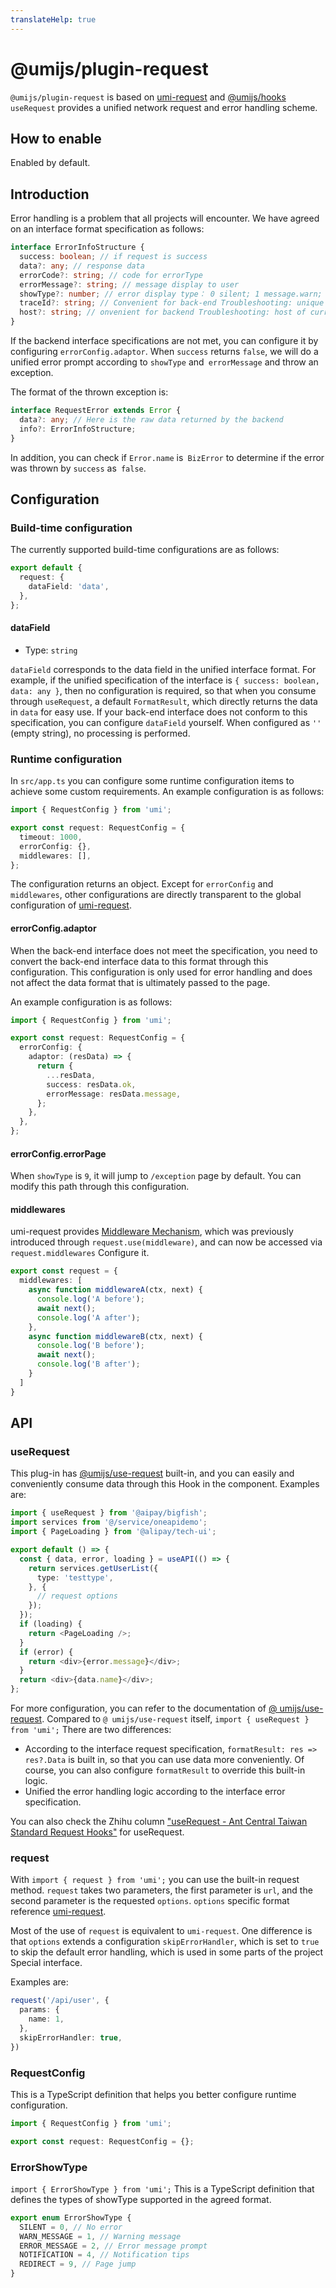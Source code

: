 ```yaml
---
translateHelp: true
---
```


# @umijs/plugin-request


`@umijs/plugin-request` is based on [umi-request](https://github.com/umijs/umi-request) and [@umijs/hooks](https://github.com/umijs/hooks) `useRequest` provides a unified network request and error handling scheme.

## How to enable

Enabled by default.

## Introduction

Error handling is a problem that all projects will encounter. We have agreed on an interface format specification as follows:

```typescript
interface ErrorInfoStructure {
  success: boolean; // if request is success
  data?: any; // response data
  errorCode?: string; // code for errorType
  errorMessage?: string; // message display to user 
  showType?: number; // error display type： 0 silent; 1 message.warn; 2 message.error; 4 notification; 9 page
  traceId?: string; // Convenient for back-end Troubleshooting: unique request ID
  host?: string; // onvenient for backend Troubleshooting: host of current access server
}
```

If the backend interface specifications are not met, you can configure it by configuring `errorConfig.adaptor`. When `success` returns `false`, we will do a unified error prompt according to `showType` and` errorMessage` and throw an exception.

The format of the thrown exception is:

```typescript
interface RequestError extends Error {
  data?: any; // Here is the raw data returned by the backend
  info?: ErrorInfoStructure;
}
```

In addition, you can check if `Error.name` is` BizError` to determine if the error was thrown by `success` as` false`.

## Configuration

### Build-time configuration

The currently supported build-time configurations are as follows:

```typescript
export default {
  request: {
    dataField: 'data',
  },
};
```

#### dataField

* Type: `string`

`dataField` corresponds to the data field in the unified interface format. For example, if the unified specification of the interface is `{ success: boolean, data: any }`, then no configuration is required, so that when you consume through `useRequest`, a default `FormatResult`, which directly returns the data in `data` for easy use. If your back-end interface does not conform to this specification, you can configure `dataField` yourself. When configured as `''` (empty string), no processing is performed.

### Runtime configuration

In `src/app.ts` you can configure some runtime configuration items to achieve some custom requirements. An example configuration is as follows:

```typescript
import { RequestConfig } from 'umi';

export const request: RequestConfig = {
  timeout: 1000,
  errorConfig: {},
  middlewares: [],
};
```

The configuration returns an object. Except for `errorConfig` and` middlewares`, other configurations are directly transparent to the global configuration of [umi-request](https://github.com/umijs/umi-request).

#### errorConfig.adaptor

When the back-end interface does not meet the specification, you need to convert the back-end interface data to this format through this configuration. This configuration is only used for error handling and does not affect the data format that is ultimately passed to the page.

An example configuration is as follows:

```typescript
import { RequestConfig } from 'umi';

export const request: RequestConfig = {
  errorConfig: {
    adaptor: (resData) => {
      return {
        ...resData,
        success: resData.ok,
        errorMessage: resData.message,
      };
    },
  },
};
```

#### errorConfig.errorPage

When `showType` is `9`, it will jump to `/exception` page by default. You can modify this path through this configuration.

#### middlewares

umi-request provides [Middleware Mechanism](https://github.com/umijs/umi-request#middleware), which was previously introduced through `request.use(middleware)`, and can now be accessed via `request.middlewares` Configure it.

```typescript
export const request = {
  middlewares: [
    async function middlewareA(ctx, next) {
      console.log('A before');
      await next();
      console.log('A after');
    },
    async function middlewareB(ctx, next) {
      console.log('B before');
      await next();
      console.log('B after');
    }
  ]
}
```

## API

### useRequest

This plug-in has [@umijs/use-request](https://hooks.umijs.org/en-US/async) built-in, and you can easily and conveniently consume data through this Hook in the component. Examples are:

```typescript
import { useRequest } from '@aipay/bigfish';
import services from '@/service/oneapidemo';
import { PageLoading } from '@alipay/tech-ui';

export default () => {
  const { data, error, loading } = useAPI(() => {
    return services.getUserList({
      type: 'testtype',
    }, {
      // request options
    });
  });
  if (loading) {
    return <PageLoading />;
  }
  if (error) {
    return <div>{error.message}</div>;
  }
  return <div>{data.name}</div>;
};
```

For more configuration, you can refer to the documentation of [@ umijs/use-request](https://hooks.umijs.org/zh-CN/async). Compared to `@ umijs/use-request` itself, `import { useRequest } from 'umi';` There are two differences:

- According to the interface request specification, `formatResult: res => res?.Data` is built in, so that you can use data more conveniently. Of course, you can also configure `formatResult` to override this built-in logic.
- Unified the error handling logic according to the interface error specification.

You can also check the Zhihu column ["useRequest - Ant Central Taiwan Standard Request Hooks"](https://zhuanlan.zhihu.com/p/106796295) for useRequest.

### request

With `import { request } from 'umi';` you can use the built-in request method. `request` takes two parameters, the first parameter is `url`, and the second parameter is the requested `options`. `options` specific format reference [umi-request](https://github.com/umijs/umi-request).

Most of the use of `request` is equivalent to `umi-request`. One difference is that `options` extends a configuration `skipErrorHandler`, which is set to `true` to skip the default error handling, which is used in some parts of the project Special interface.

Examples are:

```typescript
request('/api/user', {
  params: {
    name: 1,
  },
  skipErrorHandler: true,
})
```

### RequestConfig

This is a TypeScript definition that helps you better configure runtime configuration.

```typescript
import { RequestConfig } from 'umi';

export const request: RequestConfig = {};
```

### ErrorShowType

`import { ErrorShowType } from 'umi';` This is a TypeScript definition that defines the types of showType supported in the agreed format.

```typescript
export enum ErrorShowType {
  SILENT = 0, // No error
  WARN_MESSAGE = 1, // Warning message
  ERROR_MESSAGE = 2, // Error message prompt
  NOTIFICATION = 4, // Notification tips
  REDIRECT = 9, // Page jump
}
```
